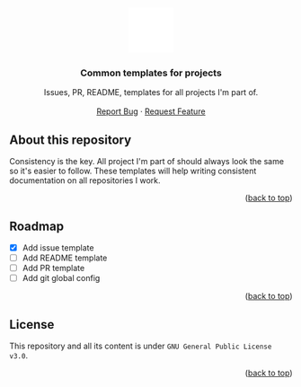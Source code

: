 <a name="readme-top"></a>

<br />
<div align="center">
<a href="#">
    <img src="./assets/sitepoint.svg" alt="Logo" width="80" height="80">
  </a>
  <h3 align="center">Common templates for projects</h3>

  <p align="center">
    Issues, PR, README, templates for all projects I'm part of.
    <br />
    <br />
    <a href="https://github.com/pallandir/common-templates/issues">Report Bug</a>
    ·
    <a href="https://github.com/pallandir/common-templates/issues">Request Feature</a>
  </p>
</div>

## About this repository

Consistency is the key. All project I'm part of should always look the same so it's easier to follow. These templates will help writing consistent documentation on all repositories I work. 

<p align="right">(<a href="#readme-top">back to top</a>)</p>

<!-- ROADMAP -->

## Roadmap

- [x] Add issue template
- [ ] Add README template
- [ ] Add PR template
- [ ] Add git global config

<p align="right">(<a href="#readme-top">back to top</a>)</p>

<!-- LICENSE -->

## License

This repository and all its content is under `GNU General Public License v3.0`.

<p align="right">(<a href="#readme-top">back to top</a>)</p>


